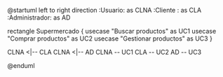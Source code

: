 @startuml
left to right direction
:Usuario: as CLNA
:Cliente : as CLA
:Administrador: as AD

rectangle Supermercado {
    usecase "Buscar productos" as UC1
    usecase "Comprar productos" as UC2
    usecase "Gestionar productos" as UC3
}

CLNA <|-- CLA
CLNA <|-- AD
CLNA -- UC1
CLA -- UC2
AD -- UC3

@enduml
